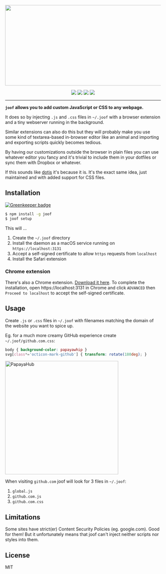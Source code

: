 <p align='center'><img src='https://s3.brnbw.com/Joof-title-gq1SN6Paes.png' width=530 height=260 /></p>

<p align='center'>
  <a href='https://travis-ci.org/mikker/joof'><img src='https://img.shields.io/travis/mikker/joof.svg' /></a>
  <a href='https://www.npmjs.com/package/joof'><img src='https://img.shields.io/npm/v/joof.svg' /></a>
  <a href='https://github.com/mikker/joof/blob/master/LICENSE'><img src='https://img.shields.io/npm/l/joof.svg' /></a>
  <a href='https://github.com/prettier/prettier'><img src='https://img.shields.io/badge/styled_with-prettier-ff69b4.svg' /></a>
</p>

<p> </p>

---

**`joof` allows you to add custom JavaScript or CSS to any webpage.**

It does so by injecting `.js` and `.css` files in `~/.joof` with a browser extension and a tiny webserver running in the background.

Similar extensions can also do this but they will probably make you use some kind of textarea-based in-browser editor like an animal and importing and exporting scripts quickly becomes tedious.

By having our customizations outside the browser in plain files you can use whatever editor you fancy and it's trivial to include them in your dotfiles or sync them with Dropbox or whatever.

If this sounds like [dotjs](https://github.com/defunkt/dotjs) it's because it is. It's the exact same idea, just maintained and with added support for CSS files.

## Installation

[![Greenkeeper badge](https://badges.greenkeeper.io/mikker/joof.svg)](https://greenkeeper.io/)

```sh
$ npm install -g joof
$ joof setup
```

This will …

1. Create the `~/.joof` directory
2. Install the daemon as a macOS service running on `https://localhost:3131`
3. Accept a self-signed certificate to allow `https` requests from `localhost`
4. Install the Safari extension

### Chrome extension

There's also a Chrome extension. [Download it here](https://github.com/mikker/joof/raw/master/ext/chrome.crx). To complete the installation, open https://localhost:3131 in Chrome and click `ADVANCED` then `Proceed to localhost` to accept the self-signed certificate.

## Usage

Create `.js` or `.css` files in `~/.joof` with filenames matching the domain of the website you want to spice up.

Eg. for a much more creamy GitHub experience create `~/.joof/github.com.css`:

```css
body { background-color: papayawhip }
svg[class*='octicon-mark-github'] { transform: rotate(180deg); }
```

<img src='https://s3.brnbw.com/Screen-Shot-2017-07-05-at-11.42.57-zNJKFuWnp5.png' alt='PapayaHub' width=366 />

When visiting `github.com` joof will look for 3 files in `~/.joof`:

1. `global.js`
2. `github.com.js`
3. `github.com.css`

## Limitations

Some sites have strict(er) Content Security Policies (eg. google.com). Good for them! But it unfortunately means that joof can't inject neither scripts nor styles into them.

## License

MIT
